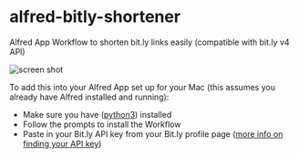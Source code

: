 # alfred-bitly-shortener
Alfred App Workflow to shorten bit.ly links easily (compatible with bit.ly v4 API)

![screen shot](http://techcraver.com/wp-content/uploads/2015/10/Alfred-bitly-workflow.png)

To add this into your Alfred App set up for your Mac (this assumes you already have Alfred installed and running):

* Make sure you have ([python3](https://www.python.org/downloads/)) installed
* Follow the prompts to install the Workflow
* Paste in your Bit.ly API key from your Bit.ly profile page ([more info on finding your API key](https://support.bitly.com/hc/en-us/articles/230647907-How-do-I-find-my-OAuth-access-token-))
